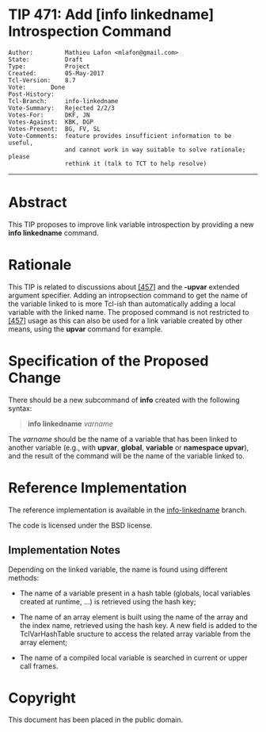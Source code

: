 # TIP 471: Add [info linkedname] Introspection Command
	Author:         Mathieu Lafon <mlafon@gmail.com>
	State:          Draft
	Type:           Project
	Created:        05-May-2017
	Tcl-Version:    8.7
	Vote:		Done
	Post-History:
	Tcl-Branch:     info-linkedname
	Vote-Summary:   Rejected 2/2/3
	Votes-For:      DKF, JN
	Votes-Against:  KBK, DGP
	Votes-Present:  BG, FV, SL
	Vote-Comments:  feature provides insufficient information to be useful,
	                and cannot work in way suitable to solve rationale; please
	                rethink it (talk to TCT to help resolve)
-----

# Abstract

This TIP proposes to improve link variable introspection by providing a new
**info linkedname** command.

# Rationale

This TIP is related to discussions about [[457]](457.md) and the **-upvar** extended
argument specifier. Adding an intropsection command to get the name of the
variable linked to is more Tcl-ish than automatically adding a local variable
with the linked name.  The proposed command is not restricted to [[457]](457.md) usage
as this can also be used for a link variable created by other means, using the
**upvar** command for example.

# Specification of the Proposed Change

There should be a new subcommand of **info** created with the following syntax:

 > **info linkedname** _varname_

The _varname_ should be the name of a variable that has been linked to
another variable \(e.g., with **upvar**, **global**, **variable** or
**namespace upvar**\), and the result of the command will be the name of the
variable linked to.

# Reference Implementation

The reference implementation is available in the [info-linkedname](https://core.tcl-lang.org/tcl/timeline?r=info-linkedname) branch.

The code is licensed under the BSD license.

## Implementation Notes

Depending on the linked variable, the name is found using different methods:

 * The name of a variable present in a hash table \(globals, local variables
   created at runtime, ...\) is retrieved using the hash key;

 * The name of an array element is built using the name of the array and the
   index name, retrieved using the hash key. A new field is added to the
   TclVarHashTable sructure to access the related array variable from the
   array element;

 * The name of a compiled local variable is searched in current or upper call
   frames.

# Copyright

This document has been placed in the public domain.

